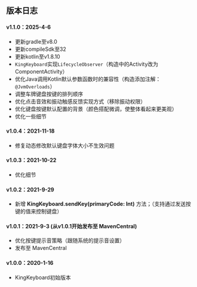## 版本日志

#### v1.1.0：2025-4-6
* 更新gradle至v8.0
* 更新compileSdk至32
* 更新kotlin至v1.8.10
* `KingKeyboard`实现`LifecycleObserver`（构造中的Activity改为ComponentActivity）
* 优化Java调用Kotlin默认参数函数时的兼容性（构造添加注解：`@JvmOverloads`）
* 调整车牌键盘按键的排列顺序
* 优化点击音效和振动触感反馈实现方式（移除振动权限）
* 优化键盘按键默认配置的背景（颜色搭配微调，使整体看起来更美观）
* 优化一些细节

#### v1.0.4：2021-11-18
* 修复动态修改默认键盘字体大小不生效问题

#### v1.0.3：2021-10-22
* 优化细节

#### v1.0.2：2021-9-29
* 新增 **KingKeyboard.sendKey(primaryCode: Int)** 方法；（支持通过发送按键的值来控制键盘）

#### v1.0.1：2021-9-3 (从v1.0.1开始发布至 MavenCentral)
* 优化按键提示音策略（跟随系统的提示音设置）
* 发布至 MavenCentral

#### v1.0.0：2020-1-16
* KingKeyboard初始版本
